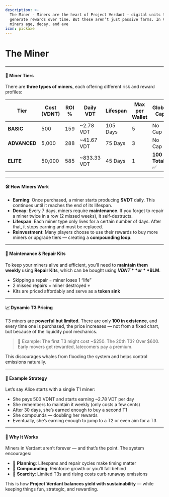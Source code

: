 ```yaml
---
description: >-
  The Miner - Miners are the heart of Project Verdant — digital units that
  generate rewards over time. But these aren’t just passive farms. In Verdant,
  miners age, decay, and eve
icon: pickaxe
---
```


# The Miner

###

***

#### 🧱 Miner Tiers

There are **three types of miners**, each offering different risk and reward profiles:

| Tier         | Cost (VDNT) | ROI % | Daily VDT    | Lifespan | Max per Wallet | Global Cap      |
| ------------ | ----------- | ----- | ------------ | -------- | -------------- | --------------- |
| **BASIC**    | 500         | 159   | \~2.78 VDT   | 105 Days | 5              | No Cap          |
| **ADVANCED** | 5,000       | 288   | \~41.67 VDT  | 75 Days  | 3              | No Cap          |
| **ELITE**    | 50,000      | 585   | \~833.33 VDT | 45 Days  | 1              | **100 Total** ✅ |

***

#### 🛠 How Miners Work

* **Earning**: Once purchased, a miner starts producing **$VDT** daily. This continues until it reaches the end of its lifespan.
* **Decay**: Every 7 days, miners require **maintenance**. If you forget to repair a miner twice in a row (2 missed weeks), it self-destructs.
* **Lifespan**: Each miner type only lives for a certain number of days. After that, it stops earning and must be replaced.
* **Reinvestment**: Many players choose to use their rewards to buy more miners or upgrade tiers — creating a **compounding loop**.

***

#### 🧰 Maintenance & Repair Kits

To keep your miners alive and efficient, you’ll need to **maintain them weekly** using **Repair Kits**, which can be bought using **$VDNT** or **$BLM**.

* Skipping a repair = miner loses 1 “life”
* 2 missed repairs = miner destroyed 💀
* Kits are priced affordably and serve as a **token sink**

***

#### 📈 Dynamic T3 Pricing

T3 miners are **powerful but limited**. There are only **100 in existence**, and every time one is purchased, the price increases — not from a fixed chart, but because of the liquidity pool mechanics.

> 🧪 Example: The first T3 might cost \~$250. The 20th T3? Over $600.\
> Early movers get rewarded, latecomers pay a premium.

This discourages whales from flooding the system and helps control emissions naturally.

***

#### 🧠 Example Strategy

Let’s say Alice starts with a single T1 miner:

* She pays 500 VDNT and starts earning \~2.78 VDT per day
* She remembers to maintain it weekly (only costs a few cents)
* After 30 days, she’s earned enough to buy a second T1
* She compounds — doubling her rewards
* Eventually, she’s earning enough to jump to a T2 or even aim for a T3

***

#### 🌿 Why It Works

Miners in Verdant aren’t forever — and that’s the point. The system encourages:

* 📆 **Planning**: Lifespans and repair cycles make timing matter
* 🔁 **Compounding**: Reinforce growth or you’ll fall behind
* 🧱 **Scarcity**: Limited T3s and rising costs curb runaway emissions

This is how **Project Verdant balances yield with sustainability** — while keeping things fun, strategic, and rewarding.
